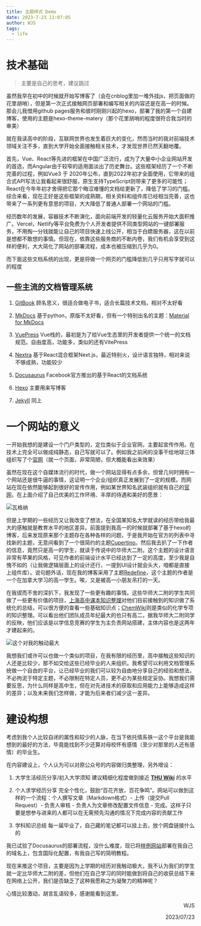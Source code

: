 ```yaml
---
title: 主题样式 Demo
date: 2023-7-23 11:07:05
author: WJS
tags:
  - life
---
```


# 技术基础

> 主要是自己的思考，建议跳过

虽然我早在初中的时候就开始写博客了（会在cnblog里加一堆外挂js，把页面做的花里胡哨），但是第一次正式接触网页部署和编写相关的内容还是在高一的时候。那会儿我借用github pages服务和彼时刚刚兴起的hexo，部署了我的第一个自建博客，使用的主题是hexo-theme-matery（那个花里胡哨的程度很符合我当时的审美）

就在我读高中的阶段，互联网世界也发生着巨大的变化，然而当时的我对前端技术领域关注不多，直到大学开始全面接触相关技术，才发现世界已然天翻地覆。

首先，Vue、React等先进的框架在中国广泛流行，成为了大量中小企业网站开发的首选，而Angular由于较窄的适用面淡出了历史舞台。这些框架经历了一个不断完善的过程，例如Vue3 于 2020年公布，直到2022年初才全面使用，它带来的组合式API写法让我看起来很舒服，原生支持TypeScript则带来了更多的可能性；React在今年年初才舍得把它那个晦涩难懂的文档给更新了，降低了学习的门槛。综合来看，现在正好是这些框架的成熟期，相关资料和组件库已经相当完善，这也带来了一系列更有意思的项目，大大降低了普通人部署一个网站的门槛。

经历数年的发展，容器技术不断演化，面向前端开发的轻量化云服务开始大面积推广。Vercel，Netlify等平台免费为个人开发者提供不同类型网站的一键部署服务，不用掏一分钱就能让自己的项目快速上线公开，相当于白嫖服务器，这在以前是想都不敢想的事情。但现在，依靠这些服务商的不断内卷，我们有机会享受到这样的便利，大大简化了网站的部署流程，成本也被压缩到几乎为0。

而下面这些文档系统的出现，更是将做一个网页的门槛降低到几乎只用写字就可以的程度

## 一些主流的文档管理系统

1. [GitBook](https://www.gitbook.com/)
   顾名思义，很适合做电子书，适合长篇技术文档，相对不太好看

2. [MkDocs](https://www.mkdocs.org/)
   基于python，原版不太好看，但有一个特别出名的主题：[Material for MkDocs](https://squidfunk.github.io/)

3. [VuePress](https://vuepress.vuejs.org/)
   Vue栈的，最初是为了给Vue生态里的开发者提供一个统一的文档规范。自由度高，功能多，类似的还有VitePress

4. [Nextra](https://nextra.site/)
   基于React混合框架Next.js，最近特别火，设计语言独特，相对来说不够成熟，功能较少

5. [Docusaurus](https://docusaurus.io/)
   Facebook官方推出的基于React的文档系统

6. [Hexo](https://hexo.io/)
   主要用来写博客

7. [JekyII](https://jekyllrb.com/)
   同上

# 一个网站的意义

一开始我想的是建设一个门户类型的，定位类似于企业官网，主要起宣传作用。在技术上完全可以做成纯静态，自己写就可以了。例如我之前闲的没事干给地球三体组织写了个[官网](https://wjsoj.gitee.io/eto/)（就一个页面，非常简陋，但大概能看出来效果）

虽然在现在这个自媒体流行的时代，做一个网站显得有点多余，但曾几何时拥有一个网站还是很牛逼的事情，这证明一个企业/组织真正发展到了一定的规模。而网站在现在依然能够起到很好的宣传作用，例如某世界知名武装组织就有自己的[官网](https://wagnercentr.ru/)，在上面介绍了自己优美的工作环境、丰厚的待遇和美好的愿景：

![瓦格纳](https://s2.loli.net/2023/07/23/OBQ2MXUSpfsrG9n.png)

但是上学期的一些经历又让我改变了想法，在全国某知名大学就读的经历带给我最大的感触就是教育水平的地区差异。前面提到我高一的时候就部署了基于hexo的博客，后来发现原来那个主题存在各种各样的问题，于是我开始在官方的列表中寻找新的主题，无意间看到了一个很简约的主题[Cupertino](https://github.com/MrWillCom/hexo-theme-cupertino)。然后我去扒了一下作者的信息，竟然只是高一的学生，就读于传说中的华师大二附。这个主题的设计语言非常有苹果的风格，可见作者的前端设计水平已经达到了一定的高度，至少我是自愧不如的（让我做逻辑层面上的设计还行，一提到UI设计就会头大，咱都是直接上组件库）。说句题外话，现在我的博客采用了主题[Redefine](https://github.com/EvanNotFound/hexo-theme-redefine)，这个主题的作者是一个在加拿大学习的高一学生。唉，又是被高一小朋友吊打的一天。

在我锲而不舍的深扒下，我发现了一些更有趣的事情。这些华师大二附的学生共同做了一些更有价值的项目，[上海高中课本知识整理](https://knowledge.clckblog.space/)对他们目前接触到的知识做了系统化的总结，可以很方便的查看一些基础知识点；[ChemWiki](https://chemwiki.mrwillcom.com/)则是类似的化学专项的知识整理。可以看出他们团队成员年纪最大的也只有高二，据我华师大二附同学的反映，他们应该是以学信息竞赛的学生为主负责网站搭建，主体内容也是这两年才建起来的。

![这个对我的触动最大](https://s2.loli.net/2023/07/23/xobZLiJD72cgmSl.png)

我想我们或许可以也做一个类似的项目，在我有限的经历里，高中接触这些知识的人还是比较少，那不如交给这些已经毕业的人来组织。我希望可以利用文档管理系统做一个自由的平台，让已经毕业的我们可以较为自由地分享自己的经验和想法，不必拘泥于特定主题，不必限制在特定人员，更不必为某些规定妥协。我想我们需要反思，为什么同样是高中生，但在对先进技术的获取和应用能力上能够造成这样的差异；以及未来我们怎样做，才能为后来者们减少这一差异。

# 建设构想

考虑到我个人比较自闭的属性和较少的人脉，在当下依托情系铁一这个平台是我能想到的最好的方法，毕竟能找到不少还算对母校怀有感情（至少对那里的人还有感情）的毕业生。

在内容建设上，个人认为可以对原公众号的内容做归类整理，另外增设：

1. 大学生活经历分享/初入大学须知
    建议精细化程度做到接近 **[THU Wiki](https://thu.wiki/)** 的水平

2. 个人求学经历分享
   完全个性化，鼓励“百花齐放，百花争鸣”。网站可以做到这样的一个流程：个人撰写文章（Markdown格式）- 上传（提交Pull Request）- 负责人审核 - 负责人为文章修改配置文件信息 - 完成。这样子只要是想参与进来的人都可以在无需预先沟通的情况下完成内容的贡献工作

3. 学科知识总结
   每一届毕业了，自己藏的笔记都可以挂上去，放个网盘链接什么的

我已试验了Docusaurus的部署流程，没什么难度，现已将[样例网站](https://test.wjsphy.top/)部署在我自己的域名上，包含国际化配置，有我自己写的简明教程。

现在来推这个项目，主要是因为上学期的经历对我触动极大，我不认为我们的学生就一定比华师大二附的差，但他们在自己学习的同时能做到将自己的收获总结下来在网络上公开，我们是否缺乏了这种我愿称之为凝聚力的精神呢？

心情比较激动，胡言乱语较多，感谢能看到这里。

<p align="right">WJS</p>
<p align="right">2023/07/23</p>